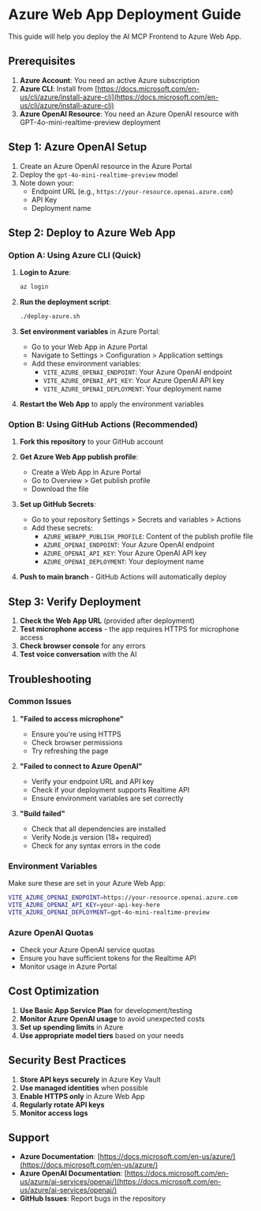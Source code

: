 # Azure Web App Deployment Guide

This guide will help you deploy the AI MCP Frontend to Azure Web App.

## Prerequisites

1. **Azure Account**: You need an active Azure subscription
2. **Azure CLI**: Install from [https://docs.microsoft.com/en-us/cli/azure/install-azure-cli](https://docs.microsoft.com/en-us/cli/azure/install-azure-cli)
3. **Azure OpenAI Resource**: You need an Azure OpenAI resource with GPT-4o-mini-realtime-preview deployment

## Step 1: Azure OpenAI Setup

1. Create an Azure OpenAI resource in the Azure Portal
2. Deploy the `gpt-4o-mini-realtime-preview` model
3. Note down your:
   - Endpoint URL (e.g., `https://your-resource.openai.azure.com`)
   - API Key
   - Deployment name

## Step 2: Deploy to Azure Web App

### Option A: Using Azure CLI (Quick)

1. **Login to Azure**:
   ```bash
   az login
   ```

2. **Run the deployment script**:
   ```bash
   ./deploy-azure.sh
   ```

3. **Set environment variables** in Azure Portal:
   - Go to your Web App in Azure Portal
   - Navigate to Settings > Configuration > Application settings
   - Add these environment variables:
     - `VITE_AZURE_OPENAI_ENDPOINT`: Your Azure OpenAI endpoint
     - `VITE_AZURE_OPENAI_API_KEY`: Your Azure OpenAI API key
     - `VITE_AZURE_OPENAI_DEPLOYMENT`: Your deployment name

4. **Restart the Web App** to apply the environment variables

### Option B: Using GitHub Actions (Recommended)

1. **Fork this repository** to your GitHub account

2. **Get Azure Web App publish profile**:
   - Create a Web App in Azure Portal
   - Go to Overview > Get publish profile
   - Download the file

3. **Set up GitHub Secrets**:
   - Go to your repository Settings > Secrets and variables > Actions
   - Add these secrets:
     - `AZURE_WEBAPP_PUBLISH_PROFILE`: Content of the publish profile file
     - `AZURE_OPENAI_ENDPOINT`: Your Azure OpenAI endpoint
     - `AZURE_OPENAI_API_KEY`: Your Azure OpenAI API key
     - `AZURE_OPENAI_DEPLOYMENT`: Your deployment name

4. **Push to main branch** - GitHub Actions will automatically deploy

## Step 3: Verify Deployment

1. **Check the Web App URL** (provided after deployment)
2. **Test microphone access** - the app requires HTTPS for microphone access
3. **Check browser console** for any errors
4. **Test voice conversation** with the AI

## Troubleshooting

### Common Issues

1. **"Failed to access microphone"**
   - Ensure you're using HTTPS
   - Check browser permissions
   - Try refreshing the page

2. **"Failed to connect to Azure OpenAI"**
   - Verify your endpoint URL and API key
   - Check if your deployment supports Realtime API
   - Ensure environment variables are set correctly

3. **"Build failed"**
   - Check that all dependencies are installed
   - Verify Node.js version (18+ required)
   - Check for any syntax errors in the code

### Environment Variables

Make sure these are set in your Azure Web App:

```bash
VITE_AZURE_OPENAI_ENDPOINT=https://your-resource.openai.azure.com
VITE_AZURE_OPENAI_API_KEY=your-api-key-here
VITE_AZURE_OPENAI_DEPLOYMENT=gpt-4o-mini-realtime-preview
```

### Azure OpenAI Quotas

- Check your Azure OpenAI service quotas
- Ensure you have sufficient tokens for the Realtime API
- Monitor usage in Azure Portal

## Cost Optimization

1. **Use Basic App Service Plan** for development/testing
2. **Monitor Azure OpenAI usage** to avoid unexpected costs
3. **Set up spending limits** in Azure
4. **Use appropriate model tiers** based on your needs

## Security Best Practices

1. **Store API keys securely** in Azure Key Vault
2. **Use managed identities** when possible
3. **Enable HTTPS only** in Azure Web App
4. **Regularly rotate API keys**
5. **Monitor access logs**

## Support

- **Azure Documentation**: [https://docs.microsoft.com/en-us/azure/](https://docs.microsoft.com/en-us/azure/)
- **Azure OpenAI Documentation**: [https://docs.microsoft.com/en-us/azure/ai-services/openai/](https://docs.microsoft.com/en-us/azure/ai-services/openai/)
- **GitHub Issues**: Report bugs in the repository 
